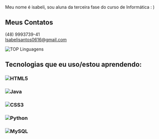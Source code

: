 Meu nome é isabeli, sou aluna da terceira fase do curso de Informática : )
<br>
## Meus Contatos
(48) 9993739-41<br>
Isabelisantos0616@gmail.com

![TOP Linguagens](https://github-readme-stats.vercel.app/api/top-langs/?username=isabelimachado&layout=compact&theme=dracula)

## Tecnologias que eu uso/estou aprendendo:

### ![HTML5](https://img.shields.io/badge/HTML5-E34F26?style=for-the-badge&logo=html5&logoColor=white)
### ![Java](https://img.shields.io/badge/Java-007396?style=for-the-badge&logo=java&logoColor=white)
### ![CSS3](https://img.shields.io/badge/CSS3-1572B6?style=for-the-badge&logo=css3&logoColor=white)
### ![Python](https://img.shields.io/badge/Python-3776AB?style=for-the-badge&logo=python&logoColor=white)
### ![MySQL](https://img.shields.io/badge/MySQL-4479A1?style=for-the-badge&logo=mysql&logoColor=white)

